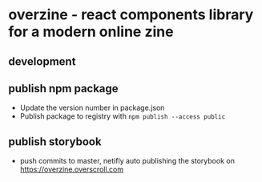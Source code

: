# overzine - react components library for a modern online zine 

## development

## publish npm package
- Update the version number in package.json
- Publish package to registry with `npm publish --access public`

## publish storybook
- push commits to master, netifly auto publishing the storybook on https://overzine.overscroll.com